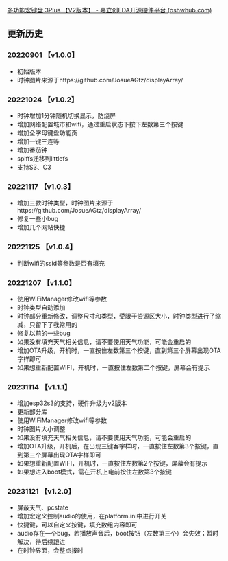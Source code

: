 [多功能宏键盘 3Plus 【V2版本】 - 嘉立创EDA开源硬件平台 (oshwhub.com)](https://oshwhub.com/kakaka/Multi-function-macro-keyboard-3Plus20-version)

## 更新历史

### 20220901 【v1.0.0】

- 初始版本
- 时钟图片来源于https://github.com/JosueAGtz/displayArray/

### 20221024 【v1.0.2】

- 时钟增加1分钟随机切换显示，防烧屏
- 增加网络配置城市和wifi，通过重启状态下按下左数第三个按键
- 增加全字母键盘功能页
- 增加一键三连等
- 增加番茄钟
- spiffs迁移到littlefs
- 支持S3、C3

### 20221117 【v1.0.3】

- 增加三款时钟类型，时钟图片来源于https://github.com/JosueAGtz/displayArray/
- 修复一些小bug
- 增加几个网站快捷

### 20221125 【v1.0.4】

- 判断wifi的ssid等参数是否有填充

### 20221207 【v1.1.0】

- 使用WiFiManager修改wifi等参数
- 时钟类型自动添加
- 时钟部分重新修改，调整尺寸和类型，受限于资源区大小，时钟类型进行了缩减，只留下了我常用的
- 修复以前的一些bug
- 如果没有填充天气相关信息，请不要使用天气功能，可能会重启的
- 增加OTA升级，开机时，一直按住左数第三个按键，直到第三个屏幕出现OTA字样即可
- 如果想重新配置WIFI，开机时，一直按住左数第二个按键，屏幕会有提示

### 20231114 【v1.1.1】

- 增加esp32s3的支持，硬件升级为v2版本
- 更新部分库
- 使用WiFiManager修改wifi等参数
- 时钟图片大小调整
- 如果没有填充天气相关信息，请不要使用天气功能，可能会重启的
- 增加OTA升级，开机后，在出现三键客字样时，一直按住左数第3个按键，直到第三个屏幕出现OTA字样即可
- 如果想重新配置WIFI，开机时，一直按住左数第2个按键，屏幕会有提示
- 如果想进入boot模式，需在开机上电前按住左数第3个按键


### 20231121 【v1.2.0】

- 屏蔽天气、pcstate
- 增加宏定义控制audio的使用，在platform.ini中进行开关
- 快捷键，可以自定义按键，填充数组内容即可
- audio存在一个bug，若播放声音后，boot按钮（左数第三个）会失效；暂时解决，待后续跟进
- 在时钟界面，会整点报时
